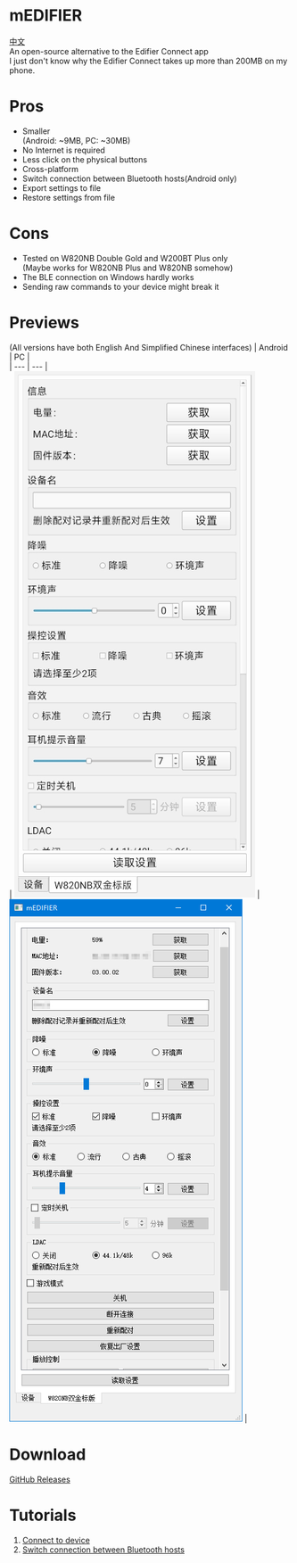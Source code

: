 # mEDIFIER

[中文](./README_zh_CN.md)  
An open-source alternative to the Edifier Connect app  
I just don't know why the Edifier Connect takes up more than 200MB on my phone.  

# Pros
+ Smaller  
  (Android: ~9MB, PC: ~30MB)  
+ No Internet is required  
+ Less click on the physical buttons  
+ Cross-platform  
+ Switch connection between Bluetooth hosts(Android only)  
+ Export settings to file
+ Restore settings from file

# Cons
+ Tested on W820NB Double Gold and W200BT Plus only  
  (Maybe works for W820NB Plus and W820NB somehow)  
+ The BLE connection on Windows hardly works  
+ Sending raw commands to your device might break it  

# Previews
(All versions have both English And Simplified Chinese interfaces)
| Android | PC |  
| --- | --- |  
| ![preview](doc/preview_qt_android.jpg) | ![preview](doc/preview_qt_pc.jpg) |  

# Download
[GitHub Releases](https://github.com/wh201906/mEDIFIER/releases)

# Tutorials
1. [Connect to device](./doc/tutorials/connect.md)
2. [Switch connection between Bluetooth hosts](./doc/tutorials/switch_host.md)
